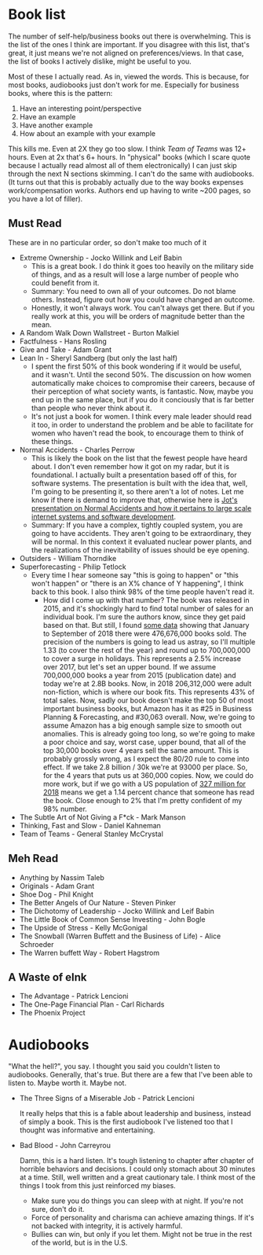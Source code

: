 # Book list

The number of self-help/business books out there is overwhelming.  This is the list of the ones I think are important.  If you disagree with this list, that's great, it just means we're not aligned on preferences/views.  In that case, the list of books I actively dislike, might be useful to you.

Most of these I actually read.  As in, viewed the words.  This is because, for most books, audiobooks just don't work for me.  Especially for business books, where this is the pattern:

1. Have an interesting point/perspective
2. Have an example
3. Have another example
4. How about an example with your example

This kills me. Even at 2X they go too slow. I think *Team of Teams* was 12+ hours.  Even at 2x that's 6+ hours.  In "physical" books (which I scare quote because I actually read almost all of them electronically) I can just skip through the next N sections skimming.  I can't do the same with audiobooks. (It turns out that this is probably actually due to the way books expenses work/compensation works.  Authors end up having to write ~200 pages, so you have a lot of filler).

## Must Read

These are in no particular order, so don't make too much of it

* Extreme Ownership - Jocko Willink and Leif Babin
  * This is a great book.  I do think it goes too heavily on the military side of things, and as a result will lose a large number of people who could benefit from it.  
  * Summary:  You need to own all of your outcomes.  Do not blame others.  Instead, figure out how you could have changed an outcome.  
  * Honestly, it won't always work.  You can't always get there.  But if you really work at this, you will be orders of magnitude better than the mean.
* A Random Walk Down Wallstreet - Burton Malkiel
* Factfulness - Hans Rosling
* Give and Take - Adam Grant
* Lean In - Sheryl Sandberg (but only the last half)
  * I spent the first 50% of this book wondering if it would be useful, and it wasn't.  Until the second 50%.  The discussion on how women automatically make choices to compromise their careers, because of their perception of what society wants, is fantastic.  Now, maybe you end up in the same place, but if you do it conciously that is far better than people who never think about it.  
  * It's not just a book for women.  I think every male leader should read it too, in order to understand the problem and be able to facilitate for women who haven't read the book, to encourage them to think of these things.
* Normal Accidents - Charles Perrow
  * This is likely the book on the list that the fewest people have heard about.  I don't even remember how it got on my radar, but it is foundational.  I actually built a presentation based off of this, for software systems.  The presentation is built with the idea that, well, I'm going to be presenting it, so there aren't a lot of notes.  Let me know if there is demand to improve that, otherwise here is [Jot's presentation on Normal Accidents and how it pertains to large scale internet systems and software development](References/2017-jot-normal-accidents.pptx). 
  * Summary:  If you have a complex, tightly coupled system, you are going to have accidents.  They aren't going to be extraordinary, they will be normal.  In this context it evaluated nuclear power plants, and the realizations of the inevitability of issues should be eye opening.
* Outsiders - William Thorndike
* Superforecasting - Philip Tetlock
  * Every time I hear someone say "this is going to happen" or "this won't happen" or "there is an X% chance of Y happening", I think back to this book.  I also think 98% of the time people haven't read it.  
     * How did I come up with that number?  The book was released in 2015, and it's shockingly hard to find total number of sales for an individual book.  I'm sure the authors know, since they get paid based on that.  But still, I found [some data](https://www.publishersweekly.com/pw/by-topic/industry-news/bookselling/article/78257-print-unit-sales-up-in-2018-to-date.html) showing that January to September of 2018 there were 476,676,000 books sold.  The precision of the numbers is going to lead us astray, so I'll multiple 1.33 (to cover the rest of the year) and round up to 700,000,000 to cover a surge in holidays.  This represents a 2.5% increase over 2017, but let's set an upper bound.  If we assume 700,000,000 books a year from 2015 (publication date) and today we're at 2.8B books.  Now, in 2018 206,312,000 were adult non-fiction, which is where our book fits.  This represents 43% of total sales.  Now, sadly our book doesn't make the top 50 of most important business books, but Amazon has it as #25 in Business Planning & Forecasting, and #30,063 overall.  Now, we're going to assume Amazon has a big enough sample size to smooth out anomalies.  This is already going too long, so we're going to make a poor choice and say, worst case, upper bound, that all of the top 30,000 books over 4 years sell the same amount.  This is probably grossly wrong, as I expect the 80/20 rule to come into effect.  If we take 2.8 billion / 30k we're at 93000 per place.  So, for the 4 years that puts us at 360,000 copies.  Now, we could do more work, but if we go with a US population of [327 million for 2018](https://www.census.gov/popclock/) means we get a 1.14 percent chance that someone has read the book.  Close enough to 2% that I'm pretty confident of my 98% number.
* The Subtle Art of Not Giving a F*ck - Mark Manson
* Thinking, Fast and Slow - Daniel Kahneman
* Team of Teams - General Stanley McCrystal

## Meh Read

* Anything by Nassim Taleb
* Originals - Adam Grant
* Shoe Dog - Phil Knight
* The Better Angels of Our Nature - Steven Pinker
* The Dichotomy of Leadership - Jocko Willink and Leif Babin
* The Little Book of Common Sense Investing - John Bogle
* The Upside of Stress - Kelly McGonigal
* The Snowball (Warren Buffett and the Business of Life) - Alice Schroeder
* The Warren buffett Way - Robert Hagstrom

## A Waste of eInk
* The Advantage - Patrick Lencioni
* The One-Page Financial Plan - Carl Richards
* The Phoenix Project


# Audiobooks

"What the hell?", you say.  I thought you said you couldn't listen to audiobooks.  Generally, that's true.  But there are a few that I've been able to listen to.  Maybe worth it.  Maybe not.

* The Three Signs of a Miserable Job - Patrick Lencioni

   It really helps that this is a fable about leadership and business, instead of simply a book.  This is the first audiobook I've listened too that I thought was informative and entertaining.

* Bad Blood - John Carreyrou

   Damn, this is a hard listen.  It's tough listening to chapter after chapter of horrible behaviors and decisions.  I could only stomach about 30 minutes at a time.  Still, well written and a great cautionary tale.  I think most of the things I took from this just reinforced my biases.  
   * Make sure you do things you can sleep with at night.  If you're not sure, don't do it.
   * Force of personality and charisma can achieve amazing things.  If it's not backed with integrity, it is actively harmful.
   * Bullies can win, but only if you let them.  Might not be true in the rest of the world, but is in the U.S.


